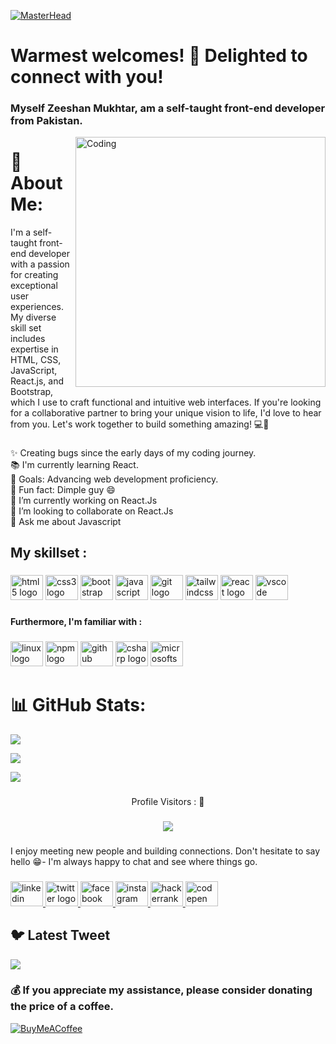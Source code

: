 [![MasterHead](https://camo.githubusercontent.com/5e3babfce4609dcd669a8f2a6d37b47c85486729942c57c5afbfc715f0b5dff7/68747470733a2f2f7777772e6469676974616c736f6c7574696f6e73657276696365732e636f6d2f696d672f73657276696365732f776562253230646576656c6f706d656e742e676966)](https://www.linkedin.com/in/zeeshanmukhtar1/)
<h1 align="left">Warmest welcomes! 👋 Delighted to connect with you!</h1>

###

<h3 align="left">Myself Zeeshan Mukhtar, am a self-taught front-end developer from Pakistan.</h3>
<img align="right" alt="Coding" width="400" src="https://media.tenor.com/rePDfDWO3XoAAAAd/hacking.gif">

###

# 💫 About Me:

<p align="left">I'm a self-taught front-end developer with a passion for creating exceptional user experiences. My diverse skill set includes expertise in HTML, CSS, JavaScript, React.js, and Bootstrap, which I use to craft functional and intuitive web interfaces. If you're looking for a collaborative partner to bring your unique vision to life, I'd love to hear from you. Let's work together to build something amazing! 💻🚀</p>

###

<p align="left">✨ Creating bugs since the early days of my coding journey.<br>📚 I'm currently learning React.<br>🎯 Goals: Advancing web development proficiency.<br>🎲 Fun fact: Dimple guy 😄<br>🔭 I’m currently working on React.Js<br>👯 I’m looking to collaborate on React.Js<br>💬 Ask me about Javascript<br></p>

###

<h2 align="left">My skillset :</h2>

###

<div align="left">
  <img src="https://cdn.jsdelivr.net/gh/devicons/devicon/icons/html5/html5-plain-wordmark.svg" height="40" width="52" alt="html5 logo"  />
  <img src="https://cdn.jsdelivr.net/gh/devicons/devicon/icons/css3/css3-plain-wordmark.svg" height="40" width="52" alt="css3 logo"  />
  <img src="https://cdn.jsdelivr.net/gh/devicons/devicon/icons/bootstrap/bootstrap-plain-wordmark.svg" height="40" width="52" alt="bootstrap logo"  />
  <img src="https://cdn.jsdelivr.net/gh/devicons/devicon/icons/javascript/javascript-original.svg" height="40" width="52" alt="javascript logo"  />
  <img src="https://cdn.jsdelivr.net/gh/devicons/devicon/icons/git/git-plain-wordmark.svg" height="40" width="52" alt="git logo"  />
  <img src="https://cdn.jsdelivr.net/gh/devicons/devicon/icons/tailwindcss/tailwindcss-plain.svg" height="40" width="52" alt="tailwindcss logo"  />
  <img src="https://cdn.jsdelivr.net/gh/devicons/devicon/icons/react/react-original-wordmark.svg" height="40" width="52" alt="react logo"  />
  <img src="https://cdn.jsdelivr.net/gh/devicons/devicon/icons/vscode/vscode-original-wordmark.svg" height="40" width="52" alt="vscode logo"  />
</div>

###

<h4 align="left">Furthermore, I'm familiar with :</h4>

###

<div align="left">
  <img src="https://cdn.jsdelivr.net/gh/devicons/devicon/icons/linux/linux-original.svg" height="40" width="52" alt="linux logo"  />
  <img src="https://cdn.jsdelivr.net/gh/devicons/devicon/icons/npm/npm-original-wordmark.svg" height="40" width="52" alt="npm logo"  />
  <img src="https://cdn.jsdelivr.net/gh/devicons/devicon/icons/github/github-original.svg" height="40" width="52" alt="github logo"  />
  <img src="https://cdn.jsdelivr.net/gh/devicons/devicon/icons/csharp/csharp-original.svg" height="40" width="52" alt="csharp logo"  />
  <img src="https://cdn.jsdelivr.net/gh/devicons/devicon/icons/microsoftsqlserver/microsoftsqlserver-plain-wordmark.svg" height="40" width="52" alt="microsoftsqlserver logo"  />
</div>

###

# 📊 GitHub Stats:

![](https://github-readme-stats.vercel.app/api?username=ZeeshanMukhtar1&theme=tokyonight&hide_border=false&include_all_commits=true&count_private=true)<br/>

![](https://github-readme-streak-stats.herokuapp.com/?user=ZeeshanMukhtar1&theme=tokyonight&hide_border=false)<br/>

![](https://github-readme-stats.vercel.app/api/top-langs/?username=ZeeshanMukhtar1&theme=tokyonight&hide_border=false&include_all_commits=true&count_private=true&layout=compact)

###

<div align="left">
</div>

###

<p align="center">Profile Visitors : 🥱</p>

###

<div align="center">
  <img src="https://profile-counter.glitch.me/ZeeshanMukhtar1/count.svg?"  />
</div>

###

<p align="left">I enjoy meeting new people and building connections. Don't hesitate to say hello 😁- I'm always happy to chat and see where things go.</p>

###

<div align="left">
  <a href="https://www.linkedin.com/in/zeeshanmukhtar1/" target="_blank">
    <img src="https://raw.githubusercontent.com/maurodesouza/profile-readme-generator/master/src/assets/icons/social/linkedin/default.svg" width="52" height="40" alt="linkedin logo"  />
  </a>
  <a href="https://twitter.com/ZeshanMukhtar01" target="_blank">
    <img src="https://raw.githubusercontent.com/maurodesouza/profile-readme-generator/master/src/assets/icons/social/twitter/default.svg" width="52" height="40" alt="twitter logo"  />
  </a>
  <a href="https://www.facebook.com/profile.php?id=100070572332885" target="_blank">
    <img src="https://raw.githubusercontent.com/maurodesouza/profile-readme-generator/master/src/assets/icons/social/facebook/default.svg" width="52" height="40" alt="facebook logo"  />
  </a>
  <a href="https://www.instagram.com/zeshanmukhtar01/" target="_blank">
    <img src="https://raw.githubusercontent.com/maurodesouza/profile-readme-generator/master/src/assets/icons/social/instagram/default.svg" width="52" height="40" alt="instagram logo"  />
  </a>
  <a href="https://www.hackerrank.com/ZeeshanMukhtar1" target="_blank">
    <img src="https://raw.githubusercontent.com/maurodesouza/profile-readme-generator/master/src/assets/icons/social/hackerrank/default.svg" width="52" height="40" alt="hackerrank logo"  />
  </a>
  <a href="https://codepen.io/zeeshanmukhtar1" target="_blank">
    <img src="https://raw.githubusercontent.com/maurodesouza/profile-readme-generator/master/src/assets/icons/social/codepen/default.svg" width="52" height="40" alt="codepen logo"  />
  </a>
</div>

## 🐦 Latest Tweet

[![](https://gtce.itsvg.in/api?username=ZeshanMukhtar01)](https://github.com/VishwaGauravIn/github-twitter-card-embed)

### 💰 If you appreciate my assistance, please consider donating the price of a coffee.

[![BuyMeACoffee](https://img.shields.io/badge/Buy%20Me%20a%20Coffee-ffdd00?style=for-the-badge&logo=buy-me-a-coffee&logoColor=black)](https://buymeacoffee.com/zeeshanmukhtar1)

###
